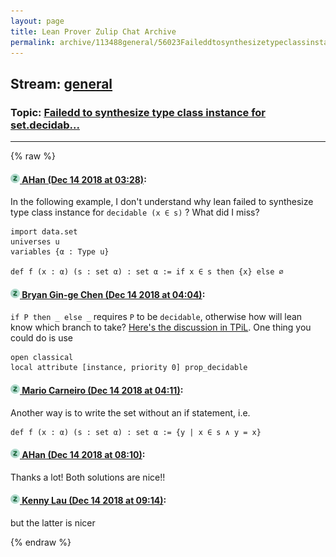 ```yaml
---
layout: page
title: Lean Prover Zulip Chat Archive 
permalink: archive/113488general/56023Faileddtosynthesizetypeclassinstanceforsetdecidab.html
---
```


## Stream: [general](index.html)
### Topic: [Failedd to synthesize type class instance for set.decidab...](56023Faileddtosynthesizetypeclassinstanceforsetdecidab.html)

---


{% raw %}
#### [![Click to go to Zulip](../../assets/img/zulip2.png) AHan (Dec 14 2018 at 03:28)](https://leanprover.zulipchat.com/#narrow/stream/113488-general/topic/Failedd%20to%20synthesize%20type%20class%20instance%20for%20set.decidab.../near/151749704):
In the following example,  I don't understand why lean failed to synthesize type class instance for `decidable (x ∈ s)` ?
What did I miss?

```lean
import data.set
universes u
variables {α : Type u} 

def f (x : α) (s : set α) : set α := if x ∈ s then {x} else ∅
```

#### [![Click to go to Zulip](../../assets/img/zulip2.png) Bryan Gin-ge Chen (Dec 14 2018 at 04:04)](https://leanprover.zulipchat.com/#narrow/stream/113488-general/topic/Failedd%20to%20synthesize%20type%20class%20instance%20for%20set.decidab.../near/151751109):
`if P then _ else _` requires `P` to be `decidable`, otherwise how will lean know which branch to take? [Here's the discussion in TPiL](https://leanprover.github.io/theorem_proving_in_lean/type_classes.html#decidable-propositions). One thing you could do is use 
```lean
open classical
local attribute [instance, priority 0] prop_decidable
```

#### [![Click to go to Zulip](../../assets/img/zulip2.png) Mario Carneiro (Dec 14 2018 at 04:11)](https://leanprover.zulipchat.com/#narrow/stream/113488-general/topic/Failedd%20to%20synthesize%20type%20class%20instance%20for%20set.decidab.../near/151751350):
Another way is to write the set without an if statement, i.e.
```lean
def f (x : α) (s : set α) : set α := {y | x ∈ s ∧ y = x}
```

#### [![Click to go to Zulip](../../assets/img/zulip2.png) AHan (Dec 14 2018 at 08:10)](https://leanprover.zulipchat.com/#narrow/stream/113488-general/topic/Failedd%20to%20synthesize%20type%20class%20instance%20for%20set.decidab.../near/151759037):
Thanks a lot! 
Both solutions are nice!!

#### [![Click to go to Zulip](../../assets/img/zulip2.png) Kenny Lau (Dec 14 2018 at 09:14)](https://leanprover.zulipchat.com/#narrow/stream/113488-general/topic/Failedd%20to%20synthesize%20type%20class%20instance%20for%20set.decidab.../near/151761275):
but the latter is nicer


{% endraw %}
